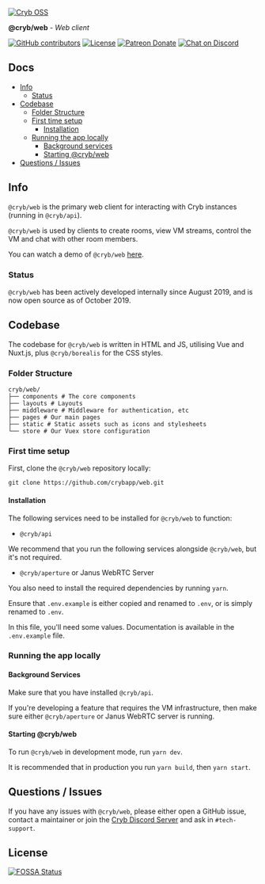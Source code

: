 [![Cryb OSS](.github/web-icon.png "@cryb/web Logo")](https://cryb.app)

**@cryb/web** - _Web client_

[![GitHub contributors](https://img.shields.io/github/contributors/crybapp/web)](https://github.com/crybapp/web/graphs/contributors) [![License](https://img.shields.io/github/license/crybapp/web)](https://github.com/crybapp/web/blob/master/LICENSE) [![Patreon Donate](https://img.shields.io/badge/donate-Patreon-red.svg)](https://patreon.com/cryb) [![Chat on Discord](https://discord.com/api/guilds/594942455749672983/widget.png)](https://discord.gg/xdhEgD5)

## Docs

* [Info](#info)
  * [Status](#status)
* [Codebase](#codebase)
  * [Folder Structure](#folder-structure)
  * [First time setup](#first-time-setup)
    * [Installation](#installation)
  * [Running the app locally](#running-the-app-locally)
    * [Background services](#background-services)
    * [Starting @cryb/web](#starting-@cryb/web)
* [Questions / Issues](#questions--issues)

## Info

`@cryb/web` is the primary web client for interacting with Cryb instances (running in `@cryb/api`).

`@cryb/web` is used by clients to create rooms, view VM streams, control the VM and chat with other room members.

You can watch a demo of `@cryb/web` [here](https://youtu.be/pGNMZ98RwZY).

### Status

`@cryb/web` has been actively developed internally since August 2019, and is now open source as of October 2019.

## Codebase

The codebase for `@cryb/web` is written in HTML and JS, utilising Vue and Nuxt.js, plus `@cryb/borealis` for the CSS styles.

### Folder Structure

```
cryb/web/
├── components # The core components
├── layouts # Layouts
├── middleware # Middleware for authentication, etc
├── pages # Our main pages
├── static # Static assets such as icons and stylesheets
└── store # Our Vuex store configuration
```

### First time setup

First, clone the `@cryb/web` repository locally:

```
git clone https://github.com/crybapp/web.git
```

#### Installation

The following services need to be installed for `@cryb/web` to function:

* `@cryb/api`

We recommend that you run the following services alongside `@cryb/web`, but it's not required.

* `@cryb/aperture` or Janus WebRTC Server

You also need to install the required dependencies by running `yarn`.

Ensure that `.env.example` is either copied and renamed to `.env`, or is simply renamed to `.env`.

In this file, you'll need some values. Documentation is available in the `.env.example` file.

### Running the app locally

#### Background Services

Make sure that you have installed `@cryb/api`.

If you're developing a feature that requires the VM infrastructure, then make sure either `@cryb/aperture` or Janus WebRTC server is running.

#### Starting @cryb/web

To run `@cryb/web` in development mode, run `yarn dev`.

It is recommended that in production you run `yarn build`, then `yarn start`.

## Questions / Issues

If you have any issues with `@cryb/web`, please either open a GitHub issue, contact a maintainer or join the [Cryb Discord Server](https://discord.gg/xdhEgD5) and ask in `#tech-support`.

## License

[![FOSSA Status](https://app.fossa.com/api/projects/git%2Bgithub.com%2Fcrybapp%2Fweb.svg?type=large)](https://app.fossa.com/projects/git%2Bgithub.com%2Fcrybapp%2Fweb?ref=badge_large)
